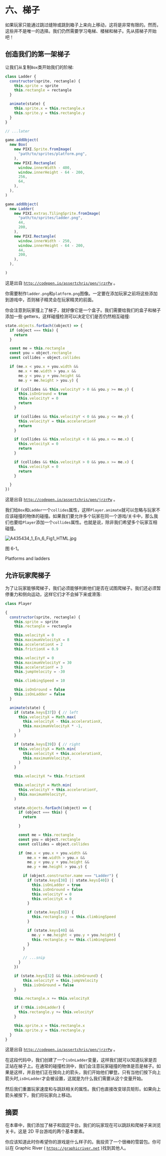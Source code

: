 # 六、梯子

如果玩家只能通过跳过缝隙或跳到箱子上来向上移动，这将是非常有限的。然而，这些并不是唯一的选择。我们仍然需要学习电梯、楼梯和梯子。先从搭梯子开始吧！

## 创造我们的第一架梯子

让我们从复制`Box`类开始我们的阶梯:

```js
class Ladder {
  constructor(sprite, rectangle) {
    this.sprite = sprite
    this.rectangle = rectangle
  }

  animate(state) {
    this.sprite.x = this.rectangle.x
    this.sprite.y = this.rectangle.y
  }
}

// ...later

game.addObject(
  new Box(
    new PIXI.Sprite.fromImage(
      "path/to/sprites/platform.png",
    ),
    new PIXI.Rectangle(
      window.innerWidth - 400,
      window.innerHeight - 64 - 200,
      256,
      64,
    ),
  ),
)

game.addObject(
  new Ladder(
    new PIXI.extras.TilingSprite.fromImage(
      "path/to/sprites/ladder.png",
      44,
      200,
    ),
    new PIXI.Rectangle(
      window.innerWidth - 250,
      window.innerHeight - 64 - 200,
      44,
      200,
    ),
  ),

)

```

这是出自 [`http://codepen.io/assertchris/pen/jrzrPw`](http://codepen.io/assertchris/pen/jrzrPw) 。

你需要制作`ladder.png`和`platform.png`图像。一定要在添加玩家之前将这些添加到游戏中，否则梯子精灵会在玩家精灵的前面。

你会注意到玩家撞上了梯子，就好像它是一个盒子。我们需要给我们的盒子和梯子添加一些 getters，这样碰撞检测可以决定它们是否仍然相互碰撞:

```js
state.objects.forEach((object) => {
  if (object === this) {
    return
  }

  const me = this.rectangle
  const you = object.rectangle
  const collides = object.collides

  if (me.x < you.x + you.width &&
      me.x + me.width > you.x &&
      me.y < you.y + you.height &&
      me.y + me.height > you.y) {

    if (collides && this.velocityY > 0 && you.y >= me.y) {
      this.isOnGround = true
      this.velocityY = 0
      return
    }

    if (collides && this.velocityY < 0 && you.y <= me.y) {
      this.velocityY = this.accelerationY
      return
    }

    if (collides && this.velocityX < 0 && you.x <= me.x) {
      this.velocityX = 0
      return
    }

    if (collides && this.velocityX > 0 && you.x >= me.x) {
      this.velocityX = 0
      return
    }

  }
})

```

这是出自 [`http://codepen.io/assertchris/pen/jrzrPw`](http://codepen.io/assertchris/pen/jrzrPw) 。

我们给`Box`和`Ladder`一个`collides`属性，这样`Player.animate`就可以忽略与玩家不应该碰撞的物体的碰撞。如果我们要允许多个玩家在同一个游戏/关卡中，那么我们也要给`Player`添加一个`collides`属性。也就是说，除非我们希望多个玩家互相碰撞。

![A435434_1_En_6_Fig1_HTML.jpg](img/A435434_1_En_6_Fig1_HTML.jpg)

图 6-1。

Platforms and ladders

## 允许玩家爬梯子

为了让玩家能够爬梯子，我们必须能够判断他们是否在试图爬梯子。我们还必须暂停重力和侧向运动，这样它们才不会掉下来或滑落:

```js
class Player

{
  constructor(sprite, rectangle) {
    this.sprite = sprite
    this.rectangle = rectangle

    this.velocityX = 0
    this.maximumVelocityX = 8
    this.accelerationX = 2
    this.frictionX = 0.9

    this.velocityY = 0
    this.maximumVelocityY = 30
    this.accelerationY = 3
    this.jumpVelocity = -30

    this.climbingSpeed = 10

    this.isOnGround = false
    this.isOnLadder = false
  }

  animate(state) {
    if (state.keys[37]) { // left
      this.velocityX = Math.max(
        this.velocityX - this.accelerationX,
        this.maximumVelocityX * -1,
      )
    }

    if (state.keys[39]) { // right
      this.velocityX = Math.min(
        this.velocityX + this.accelerationX,
        this.maximumVelocityX,
      )
    }

    this.velocityX *= this.frictionX

    this.velocityY = Math.min(
      this.velocityY + this.accelerationY,
      this.maximumVelocityY,
    )

    state.objects.forEach((object) => {
      if (object === this) {
        return

      }

      const me = this.rectangle
      const you = object.rectangle
      const collides = object.collides

      if (me.x < you.x + you.width &&
          me.x + me.width > you.x &&
          me.y < you.y + you.height &&
          me.y + me.height > you.y) {

        if (object.constructor.name === "Ladder") {
          if (state.keys[38] || state.keys[40]) {
            this.isOnLadder = true
            this.isOnGround = false
            this.velocityY = 0
            this.velocityX = 0
          }

          if (state.keys[38]) {
            this.rectangle.y -= this.climbingSpeed
          }

          if (state.keys[40] &&
            me.y + me.height < you.y + you.height) {
            this.rectangle.y += this.climbingSpeed
          }
        }

        // ...snip
      }
    })

    if (state.keys[32] && this.isOnGround) {
        this.velocityY = this.jumpVelocity
        this.isOnGround = false
    }

    this.rectangle.x += this.velocityX

    if (!this.isOnLadder) {
      this.rectangle.y += this.velocityY
    }

    this.sprite.x = this.rectangle.x
    this.sprite.y = this.rectangle.y
  }
}

```

这是出自 [`http://codepen.io/assertchris/pen/jrzrPw`](http://codepen.io/assertchris/pen/jrzrPw) 。

在这段代码中，我们创建了一个`isOnLadder`变量，这样我们就可以知道玩家是否正站在梯子上。在通常的碰撞检测中，我们会注意玩家碰撞的物体是否是梯子。如果是这样，并且他们正在按向上的箭头，我们开始他们攀登。只有当他们按下向上箭头时,`isOnLadder`才会被设置，这就是为什么我们需要从这个变量开始。

然后我们重置玩家速度和与跳跃相关的属性。我们也直接改变球员矩形。如果向上箭头被按下，我们将玩家向上移动。

## 摘要

在本章中，我们添加了梯子和固定平台。我们的玩家现在可以跳跃和爬梯子来浏览关卡。这是 2D 平台游戏的两个基本要素。

你应该知道此时你希望你的游戏是什么样子的。我投资了一个很棒的雪碧包。你可以在 Graphic River ( [`https://graphicriver.net`](https://graphicriver.net) )找到其他人。